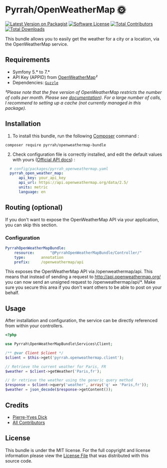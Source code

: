 Pyrrah/OpenWeatherMap 🌞
========================

[![Latest Version on Packagist][ico-version]][link-packagist]
[![Software License][ico-license]](LICENSE)
[![Total Contributors][ico-contributors]][link-contributors]
[![Total Downloads][ico-downloads]][link-downloads]

This bundle allows you to easily get the weather for a city or a location, via the OpenWeatherMap service.

Requirements
------------

* Symfony 5.* to 7.*
* API Key (APPID) from [OpenWeatherMap](https://home.openweathermap.org/users/sign_up)*²*
* Dependencies: [`Guzzle`](https://packagist.org/packages/guzzlehttp/guzzle)

*²Please note that the free version of OpenWeatherMap restricts the number of calls per month. Please see [documentation](https://openweathermap.org/price)). For a large number of calls, I recommend to setting up a cache (not currently managed in this package).*

Installation
------------

  1. To install this bundle, run the following [Composer](https://getcomposer.org/) command :

  ```
  composer require pyrrah/openweathermap-bundle
  ```

  2. Check configuration file is correctly installed, and edit the default values with yours ([Official API docs](https://openweathermap.org/api)) :

  ```yaml
    # config/packages/pyrrah_openweathermap.yaml
    pyrrah_open_weather_map:
        api_key: your_api_key
        api_url: https://api.openweathermap.org/data/2.5/
        units: metric
        language: en
  ```

Routing (optional)
------------------

If you don't want to expose the OpenWeatherMap API via your application, you can skip this section.

### Configuration

``` yml
PyrrahOpenWeatherMapBundle:
    resource:		"@PyrrahOpenWeatherMapBundle/Controller/"
    type:		annotation
    prefix:		/openweathermap/api
```

This exposes the OpenWeatherMap API via <yourdomain>/openweathermap/api. This means that instead of sending a request to
http://api.openweathermap.org/ you can now send an unsigned request to <yourdomain>/openweathermap/api/*. Make sure you
secure this area if you don't want others to be able to post on your behalf.

Usage
-----

After installation and configuration, the service can be directly referenced from within your controllers.

```php
<?php

use Pyrrah\OpenWeatherMapBundle\Services\Client;

/** @var Client $client */
$client = $this->get('pyrrah.openweathermap.client');

// Retrieve the current weather for Paris, FR
$weather = $client->getWeather('Paris,fr');

// Or retrieve the weather using the generic query method
$response = $client->query('weather', array('q' => 'Paris,fr'));
$weather = json_decode($response->getContent());

```

Credits
-------

- [Pierre-Yves Dick][link-author]
- [All Contributors][link-contributors]

License
-------

This bundle is under the MIT license. For the full copyright and license
information please view the [License File](LICENSE) that was distributed with this source code.

[ico-version]: https://img.shields.io/packagist/v/pyrrah/openweathermap-bundle.svg?style=flat-square
[ico-license]: https://img.shields.io/badge/license-MIT-brightgreen.svg?style=flat-square
[ico-contributors]: https://img.shields.io/github/contributors/Pyrrah/OpenWeatherMapBundle?style=flat-square
[ico-downloads]: https://img.shields.io/packagist/dt/pyrrah/openweathermap-bundle.svg?style=flat-square

[link-packagist]: https://packagist.org/packages/pyrrah/openweathermap-bundle
[link-downloads]: https://packagist.org/packages/pyrrah/openweathermap-bundle
[link-author]: https://github.com/Pyrrah
[link-contributors]: ../../contributors
